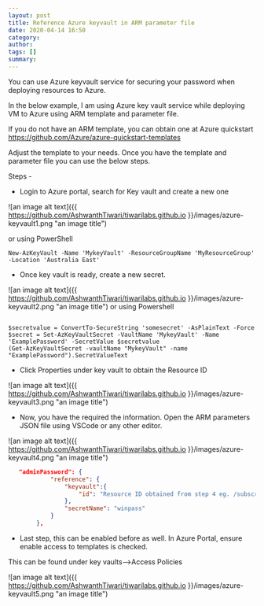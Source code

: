 ```yaml
---
layout: post
title: Reference Azure keyvault in ARM parameter file
date: 2020-04-14 16:50
category:
author:
tags: []
summary:
---
```

You can use Azure keyvault service for securing your password when deploying resources to Azure.

In the below example, I am using Azure key vault service while deploying VM to Azure using ARM template and parameter file.

If you do not have an ARM template, you can obtain one at Azure quickstart https://github.com/Azure/azure-quickstart-templates

Adjust the template to your needs. Once you have the template and parameter file you can use the below steps.

Steps -

* Login to Azure portal, search for Key vault and create a new one

![an image alt text]({{ https://github.com/AshwanthTiwari/tiwarilabs.github.io }}/images/azure-keyvault1.png "an image title")

or using
PowerShell

`New-AzKeyVault -Name 'MykeyVault' -ResourceGroupName 'MyResourceGroup' -Location 'Australia East'`

* Once key vault is ready, create a new secret.

![an image alt text]({{ https://github.com/AshwanthTiwari/tiwarilabs.github.io }}/images/azure-keyvault2.png "an image title")
or using Powershell

```azurepowershell

$secretvalue = ConvertTo-SecureString 'somesecret' -AsPlainText -Force
$secret = Set-AzKeyVaultSecret -VaultName 'MykeyVault' -Name 'ExamplePassword' -SecretValue $secretvalue
(Get-AzKeyVaultSecret -vaultName "MykeyVault" -name "ExamplePassword").SecretValueText

```

* Click Properties under key vault to obtain the Resource ID

![an image alt text]({{ https://github.com/AshwanthTiwari/tiwarilabs.github.io }}/images/azure-keyvault3.png "an image title")

* Now, you have the required the information. Open the ARM parameters JSON file using VSCode or any other editor.

![an image alt text]({{ https://github.com/AshwanthTiwari/tiwarilabs.github.io }}/images/azure-keyvault4.png "an image title")


```json
   "adminPassword": {
            "reference": {
                "keyvault":{
                    "id": "Resource ID obtained from step 4 eg. /subscription/229xxxxxxxx/resourceGroups/rgname/providers/Microsoft.keyvaults/vaults/keyvaultname"
                },
                "secretName": "winpass"
            }
        },
```
* Last step, this can be enabled before as well. In Azure Portal, ensure enable access to templates is checked.

This can be found under key vaults-->Access Policies

![an image alt text]({{ https://github.com/AshwanthTiwari/tiwarilabs.github.io }}/images/azure-keyvault5.png "an image title")








